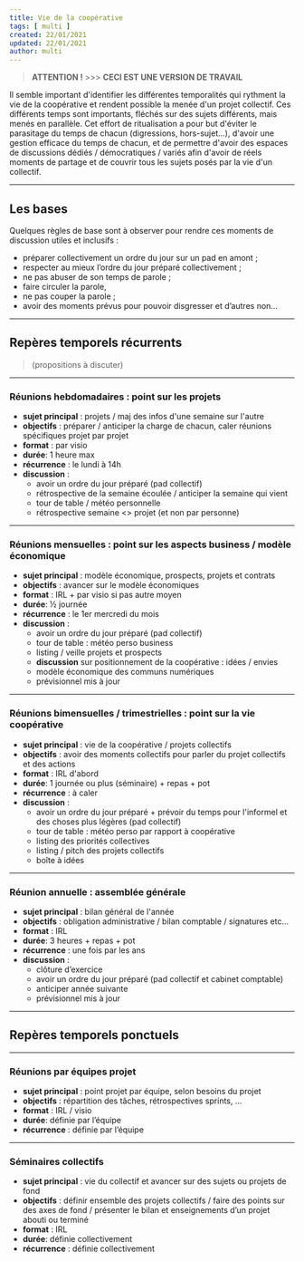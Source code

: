 ```yaml
---
title: Vie de la coopérative
tags: [ multi ]
created: 22/01/2021
updated: 22/01/2021
author: multi
---
```


> **ATTENTION !** >>> **CECI EST UNE VERSION DE TRAVAIL**

Il semble important d'identifier les différentes temporalités qui rythment la vie de la coopérative et rendent possible la menée d'un projet collectif. Ces différents temps sont importants, fléchés sur des sujets différents, mais menés en parallèle. Cet effort de ritualisation a pour but d'éviter le parasitage du temps de chacun (digressions, hors-sujet...), d'avoir une gestion efficace du temps de chacun, et de permettre d'avoir des espaces de discussions dédiés / démocratiques / variés afin d'avoir de réels moments de partage et de couvrir tous les sujets posés par la vie d'un collectif. 

---

## Les bases

Quelques règles de base sont à observer pour rendre ces moments de discussion utiles et inclusifs : 

- préparer collectivement un ordre du jour sur un pad en amont ;
- respecter au  mieux l’ordre du jour préparé collectivement ;
- ne pas abuser de son temps de parole ;
- faire circuler la parole, 
- ne pas couper la parole ;
- avoir des moments prévus pour pouvoir disgresser et d’autres non…

---

## Repères temporels récurrents

> (propositions à discuter)

---

### Réunions hebdomadaires : point sur les projets

- **sujet principal** : projets / maj des infos d'une semaine sur l'autre
- **objectifs** : préparer / anticiper la charge de chacun, caler réunions spécifiques projet par projet
- **format** : par visio
- **durée**: 1 heure max
- **récurrence** : le lundi à 14h
- **discussion** : 
  - avoir un ordre du jour préparé (pad collectif)
  - rétrospective de la semaine écoulée / anticiper la semaine qui vient
  - tour de table / météo personnelle
  - rétrospective semaine <> projet (et non par personne)

---

### Réunions mensuelles : point sur les aspects business / modèle économique 
- **sujet principal** : modèle économique, prospects, projets et contrats
- **objectifs** : avancer sur le modèle économiques   
- **format** : IRL + par visio si pas autre moyen 
- **durée**: ½ journée 
- **récurrence** : le 1er mercredi du mois
- **discussion** : 
  - avoir un ordre du jour préparé (pad collectif)
  - tour de table : météo perso business
  - listing / veille projets et prospects
  - **discussion** sur positionnement de la coopérative : idées / envies
  - modèle économique des communs numériques 
  - prévisionnel mis à jour

--- 

### Réunions bimensuelles / trimestrielles : point sur la vie coopérative

- **sujet principal** : vie de la coopérative / projets collectifs
- **objectifs** : avoir des moments collectifs pour parler du projet collectifs et des actions 
- **format** : IRL d'abord
- **durée**: 1 journée ou plus (séminaire) + repas + pot
- **récurrence** : à caler
- **discussion** : 
  - avoir un ordre du jour préparé + prévoir du temps pour l'informel et des choses plus légères (pad collectif)
  - tour de table : météo perso par rapport à coopérative 
  - listing des priorités collectives
  - listing / pitch des projets collectifs
  - boîte à idées

--- 

### Réunion annuelle : assemblée générale

- **sujet principal** : bilan général de l'année
- **objectifs** : obligation administrative / bilan comptable / signatures etc...  
- **format** : IRL
- **durée**: 3 heures + repas + pot 
- **récurrence** : une fois par les ans
- **discussion** : 
  - clôture d’exercice
  - avoir un ordre du jour préparé (pad collectif et cabinet comptable)
  - anticiper année suivante
  - prévisionnel mis à jour

---

## Repères temporels ponctuels

---

### Réunions par équipes projet
- **sujet principal** : point projet par équipe, selon besoins du projet 
- **objectifs** : répartition des tâches, rétrospectives sprints, …
- **format** : IRL / visio
- **durée**: définie par l’équipe 
- **récurrence** : définie par l’équipe 

---

### Séminaires collectifs

- **sujet principal** : vie du collectif et avancer sur des sujets ou projets de fond
- **objectifs** : définir ensemble des projets collectifs / faire des points sur des axes de fond / présenter le bilan et enseignements d’un projet abouti ou terminé 
- **format** : IRL
- **durée**: définie collectivement 
- **récurrence** : définie collectivement 
